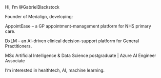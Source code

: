 Hi, I’m @GabrielBlackstock

Founder of Medalign, developing:

AppointEase – a GP appointment-management platform for NHS primary care.

DxLM – an AI-driven clinical decision-support platform for General Practitioners.

MSc Artificial Intelligence & Data Science postgraduate | Azure AI Engineer Associate

I’m interested in healthtech, AI, machine learning.
